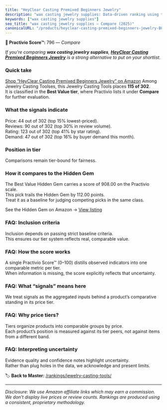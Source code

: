 ```yaml
---
title: "HeyClear Casting Premixed Beginners Jewelry"
description: "wax casting jewelry supplies: Data-driven ranking using the Practivio Score™. Positioned by quality, value, demand, findability, momentum."
keywords: ["wax casting jewelry supplies"]
seo_title: "wax casting jewelry supplies — Compare (2025)"
canonicalURL: "/products/heyclear-casting-premixed-beginners-jewelry-B0DHWZL43D/"
---
```


**🛒 Practivio Score™:** 796 — _Compare_


*If you're comparing **wax casting jewelry supplies**, **[HeyClear Casting Premixed Beginners Jewelry](https://www.amazon.com/dp/B0DHWZL43D?tag=practivio-20)** is a strong alternative to put on your shortlist.*
### Quick take
[Shop “HeyClear Casting Premixed Beginners Jewelry” on Amazon](https://www.amazon.com/dp/B0DHWZL43D?tag=practivio-20)
Among Jewelry Casting Toolses, this Jewelry Casting Tools places **115 of 302**.  
It is classified in the **Best Value tier**, where Practivio lists it under **Compare** for further evaluation.

### What the signals indicate
Price: 44 out of 302 (top 15% lowest-priced).  
Reviews: 90 out of 302 (top 30% in review volume).  
Rating: 123 out of 302 (top 41% by star rating).  
Demand: 47 out of 302 (top 16% by buyer demand this month).

### Position in tier
Comparisons remain tier-bound for fairness.

### How it compares to the Hidden Gem
The Best Value Hidden Gem carries a score of 908.00 on the Practivio scale.  
This pick trails the Hidden Gem by 112.00 points.  
Treat it as a baseline for judging competing picks in the same class.  

See the Hidden Gem on Amazon → [View listing](https://www.amazon.com/dp/B07S1MLQMJ?tag=practivio-20)

### FAQ: Inclusion criteria
Inclusion depends on passing strict baseline criteria.  
This ensures our tier system reflects real, comparable value.

### FAQ: How the score works
A single Practivio Score™ (0–100) distills observed indicators into one comparable metric per tier.  
When information is missing, the score explicitly reflects that uncertainty.

### FAQ: What “signals” means here
We treat signals as the aggregated inputs behind a product’s comparative standing in its price tier.

### FAQ: Why price tiers?
Tiers organize products into comparable groups by price.  
Each product’s position is measured against its tier peers, not against items from a different band.

### FAQ: Interpreting uncertainty
Evidence quality and confidence notes highlight uncertainty.  
Rather than plug holes in the data, we acknowledge and present limits.

<!-- Missing template for Compare/CompareWithinPriceClass -->


🏷️ **Back to Master:** [/rankings/jewelry-casting-tools/](/rankings/jewelry-casting-tools/)

---
_Disclosure: We use Amazon affiliate links which may earn a commission. We don’t display live prices or review counts. Rankings are produced using a consistent, proprietary methodology._
